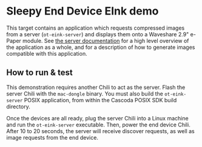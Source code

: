 # Sleepy End Device EInk demo #

This target contains an application which requests compressed images from a
server (`ot-eink-server`) and displays them onto a Waveshare 2.9" e-Paper
module. See [the server
documentation](../../../posix/app/ot-eink-server/Readme-eink.md) for a high
level overview of the application as a whole, and for a description of how to
generate images compatible with this application.

## How to run & test

This demonstration requires another Chili to act as the server. Flash the
server Chili with the `mac-dongle` binary. You must also build the
`ot-eink-server` POSIX application, from within the Cascoda POSIX SDK
build directory.

Once the devices are all ready, plug the server Chili into a Linux machine
and run the `ot-eink-server` executable. Then, power the end device
Chili. After 10 to 20 seconds, the server will receive discover requests, as
well as image requests from the end device.
